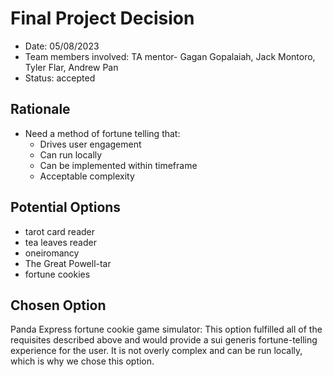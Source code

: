 # Final Project Decision

- Date: 05/08/2023
- Team members involved: TA mentor- Gagan Gopalaiah, Jack Montoro, Tyler Flar, Andrew Pan
- Status: accepted

## Rationale

- Need a method of fortune telling that:
  - Drives user engagement
  - Can run locally
  - Can be implemented within timeframe
  - Acceptable complexity

## Potential Options

- tarot card reader
- tea leaves reader
- oneiromancy
- The Great Powell-tar
- fortune cookies

## Chosen Option

Panda Express fortune cookie game simulator: This option fulfilled all of the requisites described above and would provide a sui generis fortune-telling experience for the user.
It is not overly complex and can be run locally, which is why we chose this option.
